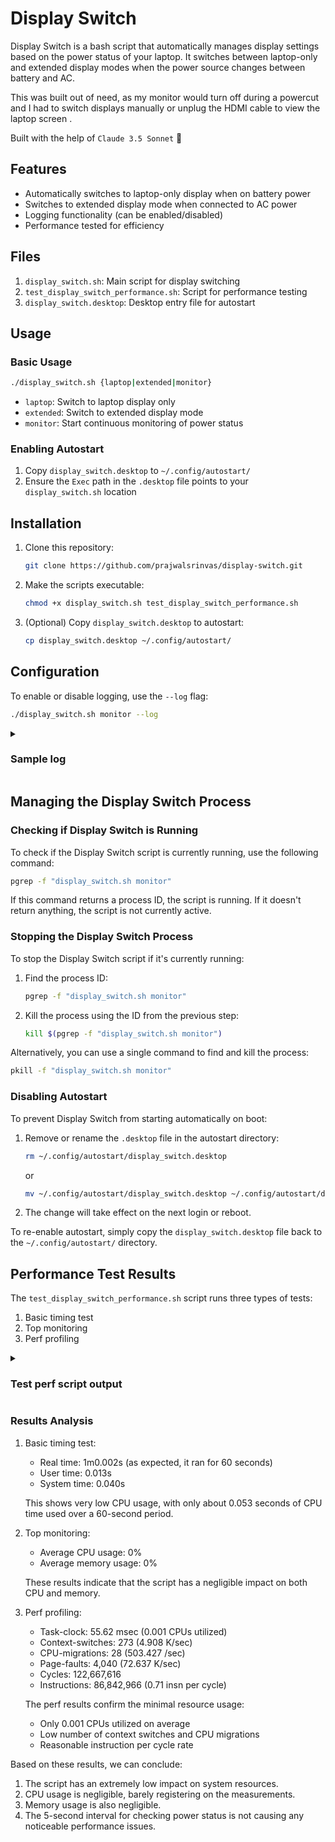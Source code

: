 # Display Switch

Display Switch is a bash script that automatically manages display settings based on the power status of your laptop. It switches between laptop-only and extended display modes when the power source changes between battery and AC.


This was built out of need, as my monitor would turn off during a powercut and I had to switch displays manually or unplug the HDMI cable to view the laptop screen
.

Built with the help of `Claude 3.5 Sonnet` 🤖
## Features

- Automatically switches to laptop-only display when on battery power
- Switches to extended display mode when connected to AC power
- Logging functionality (can be enabled/disabled)
- Performance tested for efficiency

## Files

1. `display_switch.sh`: Main script for display switching
2. `test_display_switch_performance.sh`: Script for performance testing
3. `display_switch.desktop`: Desktop entry file for autostart

## Usage

### Basic Usage

```bash
./display_switch.sh {laptop|extended|monitor}
```

- `laptop`: Switch to laptop display only
- `extended`: Switch to extended display mode
- `monitor`: Start continuous monitoring of power status

### Enabling Autostart

1. Copy `display_switch.desktop` to `~/.config/autostart/`
2. Ensure the `Exec` path in the `.desktop` file points to your `display_switch.sh` location

## Installation

1. Clone this repository:
   ```bash
   git clone https://github.com/prajwalsrinvas/display-switch.git
   ```
2. Make the scripts executable:
   ```bash
   chmod +x display_switch.sh test_display_switch_performance.sh
   ```
3. (Optional) Copy `display_switch.desktop` to autostart:
   ```bash
   cp display_switch.desktop ~/.config/autostart/
   ```

## Configuration

To enable or disable logging, use the `--log` flag:

```bash
./display_switch.sh monitor --log
```


<details>
  <summary><h3>Sample log</h3></summary>

```log
Thu Jul 25 12:07:39 PM IST 2024: Starting power monitoring
Thu Jul 25 12:07:39 PM IST 2024: System is on AC power
Thu Jul 25 12:07:39 PM IST 2024: Power state changed from battery to ac
Thu Jul 25 12:07:39 PM IST 2024: Switching to extended display
Thu Jul 25 12:07:39 PM IST 2024: Switch to extended display completed
Thu Jul 25 12:07:44 PM IST 2024: System is on AC power
Thu Jul 25 12:07:49 PM IST 2024: System is on AC power
Thu Jul 25 12:07:54 PM IST 2024: System is on AC power
Thu Jul 25 12:07:59 PM IST 2024: System is on battery
Thu Jul 25 12:07:59 PM IST 2024: Power state changed from ac to battery
Thu Jul 25 12:07:59 PM IST 2024: Switching to laptop display only
Thu Jul 25 12:08:00 PM IST 2024: Switch to laptop display completed
Thu Jul 25 12:08:05 PM IST 2024: System is on battery
Thu Jul 25 12:08:10 PM IST 2024: System is on battery
Thu Jul 25 12:08:15 PM IST 2024: System is on AC power
Thu Jul 25 12:08:15 PM IST 2024: Power state changed from battery to ac
Thu Jul 25 12:08:15 PM IST 2024: Switching to extended display
Thu Jul 25 12:08:17 PM IST 2024: Switch to extended display completed
Thu Jul 25 12:08:22 PM IST 2024: System is on AC power
Thu Jul 25 12:08:27 PM IST 2024: System is on AC power
Thu Jul 25 12:08:32 PM IST 2024: System is on AC power
```
</details>

## Managing the Display Switch Process

### Checking if Display Switch is Running

To check if the Display Switch script is currently running, use the following command:

```bash
pgrep -f "display_switch.sh monitor"
```

If this command returns a process ID, the script is running. If it doesn't return anything, the script is not currently active.

### Stopping the Display Switch Process

To stop the Display Switch script if it's currently running:

1. Find the process ID:
   ```bash
   pgrep -f "display_switch.sh monitor"
   ```
2. Kill the process using the ID from the previous step:
   ```bash
   kill $(pgrep -f "display_switch.sh monitor")
   ```

Alternatively, you can use a single command to find and kill the process:

```bash
pkill -f "display_switch.sh monitor"
```

### Disabling Autostart

To prevent Display Switch from starting automatically on boot:

1. Remove or rename the `.desktop` file in the autostart directory:
   ```bash
   rm ~/.config/autostart/display_switch.desktop
   ```
   or
   ```bash
   mv ~/.config/autostart/display_switch.desktop ~/.config/autostart/display_switch.desktop.disabled
   ```

2. The change will take effect on the next login or reboot.

To re-enable autostart, simply copy the `display_switch.desktop` file back to the `~/.config/autostart/` directory.

## Performance Test Results

The `test_display_switch_performance.sh` script runs three types of tests:

1. Basic timing test
2. Top monitoring
3. Perf profiling


<details>
  <summary><h3>Test perf script output</h3></summary>
  
  ```
  Starting performance tests for display_switch.sh
================================================
Running basic timing test for 60 seconds...
real    1m0.002s
user    0m0.013s
sys    0m0.040s
Timing test complete.
Running top monitoring for 60 seconds...
Top monitoring complete. Results saved in top_output.txt
Average CPU and memory usage:
CPU: 0%, MEM: 0%
Running perf profiling for 60 seconds...
 Performance counter stats for 'timeout 60s /home/prajwal/display_switch.sh monitor':
             55.62 msec task-clock                       #    0.001 CPUs utilized             
               273      context-switches                 #    4.908 K/sec                     
                28      cpu-migrations                   #  503.427 /sec                      
             4,040      page-faults                      #   72.637 K/sec                     
       122,667,616      cycles                           #    2.206 GHz                       
        86,842,966      instructions                     #    0.71  insn per cycle            
        15,647,264      branches                         #  281.331 M/sec                     
           468,483      branch-misses                    #    2.99% of all branches           
                        TopdownL1                 #     20.9 %  tma_backend_bound      
                                                  #     13.0 %  tma_bad_speculation    
                                                  #     46.8 %  tma_frontend_bound     
                                                  #     19.3 %  tma_retiring           
        20,625,569      L1-dcache-loads                  #  370.838 M/sec                     
         1,237,187      L1-dcache-load-misses            #    6.00% of all L1-dcache accesses 
           226,473      LLC-loads                        #    4.072 M/sec                     
           134,100      LLC-load-misses                  #   59.21% of all LL-cache accesses  
      60.001753561 seconds time elapsed
       0.010354000 seconds user
       0.046153000 seconds sys
Perf profiling complete.
All tests completed.
  ```
</details>


### Results Analysis

1. Basic timing test:
   - Real time: 1m0.002s (as expected, it ran for 60 seconds)
   - User time: 0.013s
   - System time: 0.040s

   This shows very low CPU usage, with only about 0.053 seconds of CPU time used over a 60-second period.

2. Top monitoring:
   - Average CPU usage: 0%
   - Average memory usage: 0%

   These results indicate that the script has a negligible impact on both CPU and memory.

3. Perf profiling:
   - Task-clock: 55.62 msec (0.001 CPUs utilized)
   - Context-switches: 273 (4.908 K/sec)
   - CPU-migrations: 28 (503.427 /sec)
   - Page-faults: 4,040 (72.637 K/sec)
   - Cycles: 122,667,616
   - Instructions: 86,842,966 (0.71 insn per cycle)

   The perf results confirm the minimal resource usage:
   - Only 0.001 CPUs utilized on average
   - Low number of context switches and CPU migrations
   - Reasonable instruction per cycle rate

Based on these results, we can conclude:

1. The script has an extremely low impact on system resources.
2. CPU usage is negligible, barely registering on the measurements.
3. Memory usage is also negligible.
4. The 5-second interval for checking power status is not causing any noticeable performance issues.
